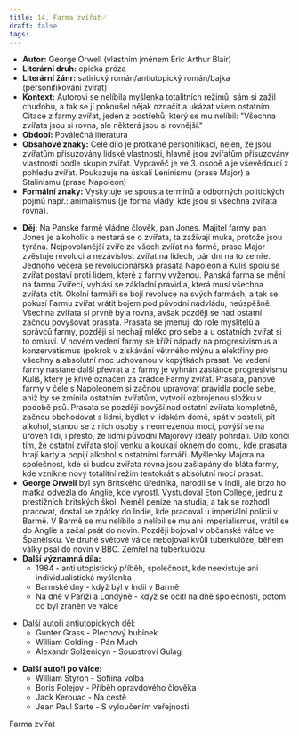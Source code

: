 ```yaml
---
title: 14. Farma zvířat✅
draft: false
tags:
---
```

 - **Autor:** George Orwell (vlastním jménem Eric Arthur Blair)
- **Literární druh:** epická próza
- **Literární žánr:** satirický román/antiutopický román/bajka (personifikování zvířat)
- **Kontext:** Autorovi se nelíbila myšlenka totalitních režimů, sám si zažil chudobu, a tak se jí pokoušel nějak označit a ukázat všem ostatním. Citace z farmy zvířat, jeden z postřehů, který se mu nelíbil: "Všechna zvířata jsou si rovna, ale některá jsou si rovnější."
- **Období:** Poválečná literatura
- **Obsahové znaky:** Celé dílo je protkané personifikací, nejen, že jsou zvířatům přisuzovány lidské vlastnosti, hlavně jsou zvířatům přisuzovány vlastnosti podle skupin zvířat. Vypravěč je ve 3. osobě a je vševědoucí z pohledu zvířat. Poukazuje na úskalí Leninismu (prase Major) a Stalinismu (prase Napoleon)
- **Formální znaky:** Vyskytuje se spousta termínů a odborných politických pojmů např.: animalismus (je forma vlády, kde jsou si všechna zvířata rovna).
* **Děj:** Na Panské farmě vládne člověk, pan Jones. Majitel farmy pan Jones je alkoholik a nestará se o zvířata, ta zažívají muka, protože jsou týrána. Nejpovolanější zvíře ze všech zvířat na farmě, prase Major zvěstuje revoluci a nezávislost zvířat na lidech, pár dní na to zemře. Jednoho večera se revolucionářská prasata Napoleon a Kuliš spolu se zvířat postaví proti lidem, které z farmy vyženou. Panská farma se mění na farmu Zvířecí, vyhlásí se základní pravidla, která musí všechna zvířata ctít. Okolní farmáři se bojí revoluce na svých farmách, a tak se pokusí Farmu zvířat vrátit bojem pod původní nadvládu, neúspěšně. Všechna zvířata si prvně byla rovna, avšak později se nad ostatní začnou povyšovat prasata. Prasata se jmenují do role myslitelů a správců farmy, později si nechají mléko pro sebe a u ostatních zvířat si to omluví. V novém vedení farmy se kříží nápady na progresivismus a konzervatismus (pokrok v získávání větrného mlýnu a elektřiny pro všechny a absolutní moc uchovanou v kopýtkách prasat. Ve vedení farmy nastane další převrat a z farmy je vyhnán zastánce progresivismu Kuliš, který je křivě označen za zrádce Farmy zvířat. Prasata, pánové farmy v čele s Napoleonem si začnou upravovat pravidla podle sebe, aniž by se zmínila ostatním zvířatům, vytvoří ozbrojenou složku v podobě psů. Prasata se později povýší nad ostatní zvířata kompletně, začnou obchodovat s lidmi, bydlet v lidském domě, spát v posteli, pít alkohol, stanou se z nich osoby s neomezenou mocí, povýší se na úroveň lidí, i přesto, že lidmi původní Majorovy ideály pohrdali. Dílo končí tím, že ostatní zvířata stojí venku a koukají oknem do domu, kde prasata hrají karty a popijí alkohol s ostatními farmáři. Myšlenky Majora na společnost, kde si budou zvířata rovna jsou zašlapány do bláta farmy, kde vznikne nový totalitní režim tentokrát s absolutní mocí prasat.
* **George Orwell** byl syn Britského úředníka, narodil se v Indii, ale brzo ho matka odvezla do Anglie, kde vyrostl. Vystudoval Eton College, jednu z prestižních britských škol. Neměl peníze na studia, a tak se rozhodl pracovat, dostal se zpátky do Indie, kde pracoval u imperiální policii v Barmě. V Barmě se mu nelíbilo a nelíbil se mu ani imperialismus, vrátil se do Anglie a začal psát do novin. Později bojoval v občanské válce ve Španělsku. Ve druhé světové válce nebojoval kvůli tuberkulóze, během války psal do novin v BBC. Zemřel na tuberkulózu.
* **Další významná díla:** 
	* 1984 - anti utopistický příběh, společnost, kde neexistuje ani individualistická myšlenka
	* Barmské dny - když byl v Indii v Barmě
	* Na dně v Paříži a Londýně - když se ocitl na dně společnosti, potom co byl zraněn ve válce
- Další autoři antiutopických děl:
	- Gunter Grass - Plechový bubínek
	- William Golding - Pán Much
	- Alexandr Solženicyn - Souostroví Gulag
* **Další autoři po válce:**
	* William Styron - Sofiina volba
	* Boris Polejov - Příběh opravdového člověka
	* Jack Kerouac - Na cestě
	* Jean Paul Sarte - S vyloučením veřejnosti

Farma zvířat